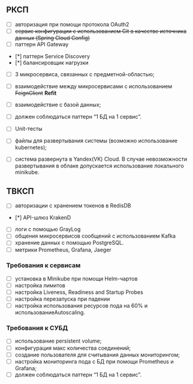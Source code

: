 ## РКСП

- [ ] авторизация при помощи протокола OAuth2
- [ ] ~~сервис конфигурации с использованием Git в качестве источника данных (Spring Cloud Config)~~
- [ ] паттерн API Gateway
- [*] паттерн Service Discovery
- [*] балансировщик нагрузки
- [ ] 3 микросервиса, связанных с предметной-областью;
- [ ] взаимодействие между микросервисами с использованием ~~FeignClient~~ **Refit**
- [ ] взаимодействие с базой данных;
- [ ] должен соблюдаться паттерн “1 БД на 1 сервис”. 
- [ ] Unit-тесты
- [ ] файлы для развертывания системы (возможно использование kubernetes);
- [ ] система развернута в Yandex(VK) Cloud. В случае невозможности развертывания в облаке допускается использование локального minikube.


## ТВКСП
- [ ] авторизации с хранением токенов в RedisDB
- [*] API-шлюз KrakenD
- [ ] логи с помощью GrayLog
- [ ] общения микросервисов сообщений с использованием Kafka
- [ ] хранение данных с помощью PostgreSQL.
- [ ] метрики Prometheus, Grafana, Jaeger

### Требования к сервисам
- [ ] установка в Minikube при помощи Helm-чартов
- [ ] настройка лимитов
- [ ] настройка Liveness, Readiness and Startup Probes
- [ ] настройка перезапуска при падении
- [ ] настройка использования ресурсов пода на 60% и использованиеAutoscaling.

### Требования к СУБД
- [ ] использование persistent volume;
- [ ] конфигурация макс количества соединений;
- [ ] создание пользователя для считывания данных мониторингом;
- [ ] настройка мониторинга пода с БД при помощи Prometheus и Grafana;
- [ ] должен соблюдаться паттерн “1 БД на 1 сервис”. 
